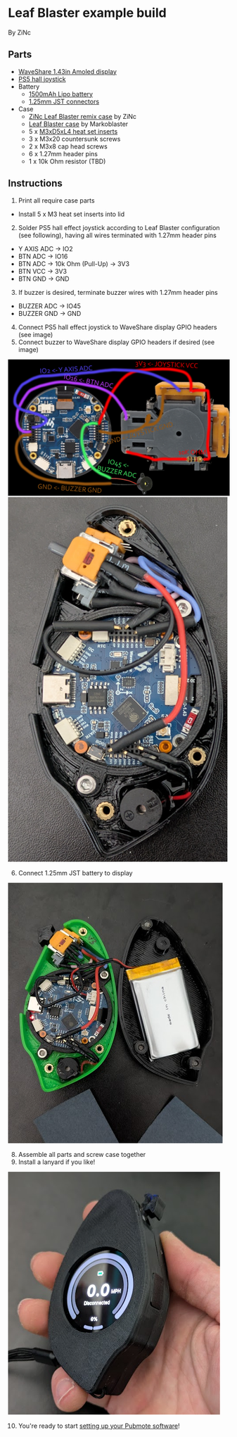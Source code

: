 # Leaf Blaster example build

By ZiNc

## Parts

- [WaveShare 1.43in Amoled display](https://www.waveshare.com/esp32-s3-touch-amoled-1.43.htm?sku=30106)
- [PS5 hall joystick](https://www.aliexpress.us/item/3256806823053436.html)
- Battery
  - [1500mAh Lipo battery](https://www.amazon.com/dp/B09DPNCLQZ)
  - [1.25mm JST connectors](https://www.amazon.com/dp/B088NQBF3V)
- Case
  - [ZiNc Leaf Blaster remix case](https://www.printables.com/model/1265591) by ZiNc
  - [Leaf Blaster case](https://www.printables.com/model/1191785) by Markoblaster
  - 5 x [M3xD5xL4 heat set inserts](https://www.amazon.com/dp/B0CS6VZYL8)
  - 3 x M3x20 countersunk screws
  - 2 x M3x8 cap head screws
  - 6 x 1.27mm header pins
  - 1 x 10k Ohm resistor (TBD)

## Instructions

1. Print all require case parts
  - Install 5 x M3 heat set inserts into lid
2. Solder PS5 hall effect joystick according to Leaf Blaster configuration (see following), having all wires terminated with 1.27mm header pins
  - Y AXIS ADC -> IO2
  - BTN ADC -> IO16
  - BTN ADC -> 10k Ohm (Pull-Up) -> 3V3
  - BTN VCC -> 3V3
  - BTN GND -> GND

3. If buzzer is desired, terminate buzzer wires with 1.27mm header pins
  - BUZZER ADC -> IO45
  - BUZZER GND -> GND

4. Connect PS5 hall effect joystick to WaveShare display GPIO headers (see image)
5. Connect buzzer to WaveShare display GPIO headers if desired (see image)

![](leaf-blaster-pinout.png)
![](leaf-blaster-wiring.png)

6. Connect 1.25mm JST battery to display

![](leaf-blaster-battery.png)
 
8. Assemble all parts and screw case together
9. Install a lanyard if you like!

![](leaf-blaster-assembly.png)

10. You're ready to start [setting up your Pubmote software](/docs/quick-start.md)!
